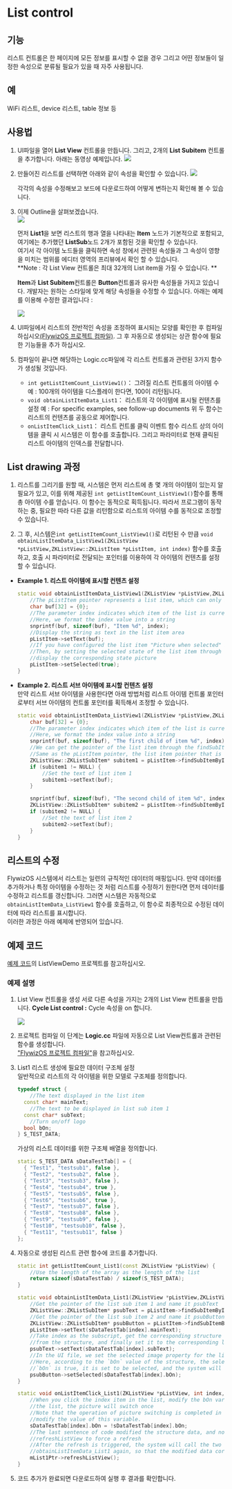 
# List control
## 기능
 리스트 컨트롤은 한 페이지에 모든 정보를 표시할 수 없을 경우 그리고 어떤 정보들이 일정한 속성으로 분류될 필요가 있을 때 자주 사용됩니다.

## 예
WiFi 리스트, device 리스트, table 정보 등

## 사용법
1. UI파일을 열어 **List View** 컨트롤을 만듭니다. 그리고, 2개의 **List Subitem** 컨트롤을 추가합니다. 아래는 동영상 예제입니다.
    ![](assets/list/add_list.gif)

2. 만들어진 리스트를 선택하면 아래와 같이 속성을 확인할 수 있습니다.
    ![](assets/list/properties.png)   

    각각의 속성을 수정해보고 보드에 다운로드하여 어떻게 변하는지 확인해 볼 수 있습니다.   
3. 이제 Outline을 살펴보겠습니다.   
    ![](assets/list/list_outline.png)

    먼저 **List1**을 보면 리스트의 행과 열을 나타내는 **Item** 노드가 기본적으로 포함되고, 여기에는 추가했던 **ListSub**노드 2개가 포함된 것을 확인할 수 있습니다.    
    여기서 각 아이템 노드들을 클릭하면 속성 창에서 관련된 속성들과 그 속성이 영향을 미치는 범위를 에디터 영역의 프리뷰에서 확인 할 수 있습니다.  
    **Note : 각 List View 컨트롤은 최대 32개의 List item을 가질 수 있습니다. **

    **Item**과 **List Subitem**컨트롤은 **Button**컨트롤과 유사한 속성들을 가지고 있습니다.
    개발자는 원하는 스타일에 맞게 해당 속성들을 수정할 수 있습니다.  아래는 예제를 이용해 수정한 결과입니다 : 

    ![](assets/list/preview.png)  
4. UI파일에서 리스트의 전반적인 속성을 조정하여 표시되는 모양를 확인한 후 컴파일 하십시오[(FlywizOS 프로젝트 컴파일)](how_to_compile_flywizOS.md#how_to_compile_flywizOS). 그 후 자동으로 생성되는 상관 함수에 필요한 기능들을 추가 하십시오.
5. 컴파일이 끝나면 해당하는 Logic.cc파일에 각 리스트 컨트롤과 관련된 3가지 함수가 생성될 것입니다.
     *  `int getListItemCount_ListView1()`： 그려질 리스트 컨트롤의 아이템 수  
           예 : 100개의 아이템을 디스플레이 한다면, 100이 리턴됩니다.
     *  `void obtainListItemData_List1`： 리스트의 각 아이템에 표시될 컨텐츠를 설정
        예 : For specific examples, see follow-up documents
       위 두 함수는 리스트의 컨텐츠를 공동으로 제어합니다.
     *  `onListItemClick_List1`： 리스트 컨트롤 클릭 이벤트 함수
       리스트 상의 아이템을 클릭 시 시스템은 이 함수를 호출합니다. 그리고 파라미터로 현재 클릭된 리스트 아이템의 인덱스를 전달합니다.

## List drawing 과정
  1. 리스트를 그리기를 원할 때, 시스템은 먼저 리스트에 총 몇 개의 아이템이 있는지 알 필요가 있고, 이를 위해 제공된 `int getListItemCount_ListView1()`함수를 통해 총 아이템 수를 얻습니다. 이 함수는 동적으로 획득됩니다. 따라서 프로그램이 동작하는 중, 필요한 따라 다른 값을 리턴함으로 리스트의 아이템 수를 동적으로 조정할 수 있습니다.  

  2. 그 후, 시스템은`int getListItemCount_ListView1()`로 리턴된 수 만큼 `void obtainListItemData_ListView1(ZKListView *pListView,ZKListView::ZKListItem *pListItem, int index)` 함수를 호출하고, 호출 시 파라미터로 전달되는 포인터를 이용하여 각 아이템의 컨텐츠를 설정할 수 있습니다.

      
* **Example 1. 리스트 아이템에 표시할 컨텐츠 설정**
  ~~~C++
  static void obtainListItemData_ListView1(ZKListView *pListView,ZKListView::ZKListItem *pListItem, int index) {
      //The pListItem pointer represents a list item, which can only be used in this function
      char buf[32] = {0};
      //The parameter index indicates which item of the list is currently drawn, starting from 0.
      //Here, we format the index value into a string
      snprintf(buf, sizeof(buf), "Item %d", index);
      //Display the string as text in the list item area
      pListItem->setText(buf);
      //If you have configured the list item "Picture when selected" in the ui file,
      //Then, by setting the selected state of the list item through the following line of code, you can control the list item to
      //display the corresponding state picture
      pListItem->setSelected(true);
  }
  ~~~
* **Example 2. 리스트 서브 아이템에 표시할 컨텐츠 설정**  
만약 리스트 서브 아이템을 사용한다면 아래 방법처럼 리스트 아이템 컨트롤 포인터로부터 서브 아이템의 컨트롤 포인터를 획득해서 조정할 수 있습니다.
  ~~~C++
  static void obtainListItemData_ListView1(ZKListView *pListView,ZKListView::ZKListItem *pListItem, int index) {
      char buf[32] = {0};
      //The parameter index indicates which item of the list is currently drawn, starting from 0.
      //Here, we format the index value into a string
      snprintf(buf, sizeof(buf), "The first child of item %d", index);
      //We can get the pointer of the list item through the findSubItemByID() function and the ID of the list item
      //Same as the pListItem pointer, the list item pointer that is found can only be used in this function
      ZKListView::ZKListSubItem* subitem1 = pListItem->findSubItemByID(ID_MAIN_SubItem1);
      if (subitem1 != NULL) {
          //Set the text of list item 1
          subitem1->setText(buf);
      }

      snprintf(buf, sizeof(buf), "The second child of item %d", index);
      ZKListView::ZKListSubItem* subitem2 = pListItem->findSubItemByID(ID_MAIN_SubItem2);
      if (subitem2 != NULL) {
          //Set the text of list item 2
          subitem2->setText(buf);
      }
  }
  ~~~


## 리스트의 수정

 FlywizOS 시스템에서 리스트는 일련의 규칙적인 데이터의 매핑입니다. 만약 데이터를 추가하거나 특정 아이템을 수정하는 것 처럼 리스트를 수정하기 원한다면 먼저 데이터를 수정하고 리스트를 갱신합니다. 그러면 시스템은 자동적으로 ` obtainListItemData_ListView1` 함수를 호출하고, 이 함수로 최종적으로 수정된 데이터에 따라 리스트를 표시합니다.  
 이러한 과정은 아래 예제에 반영되어 있습니다.

## 예제 코드
[예제 코드](demo_download.md#demo_download)의 ListViewDemo 프로젝트를 참고하십시오.

### 예제 설명
1. List View 컨트롤을 생성
서로 다른 속성을 가지는 2개의 List View 컨트롤을 만듭니다.
**Cycle List control :** Cycle 속성을 on 합니다.

    ![](assets/list/listview_new_widget.gif)

2. 프로젝트 컴파일
이 단계는 **Logic.cc** 파일에 자동으로 List View컨트롤과 관련된 함수를 생성합니다.  
["FlywizOS 프로젝트 컴파일"](how_to_compile_flywizOS.md#how_to_compile_flythings)을 참고하십시오.

3. List1 리스트 생성에 필요한 데이터 구조체 설정  
    일반적으로 리스트의 각 아이템을 위한 모델로 구조체를 정의합니다.
    ```c++
    typedef struct {
        //The text displayed in the list item
      const char* mainText;
        //The text to be displayed in list sub item 1
      const char* subText;
        //Turn on/off logo
      bool bOn;
    } S_TEST_DATA;
    ```
    가상의 리스트 데이터를 위한 구조체 배열을 정의합니다.
    ```c++
    static S_TEST_DATA sDataTestTab[] = {
      { "Test1", "testsub1", false },
      { "Test2", "testsub2", false },
      { "Test3", "testsub3", false },
      { "Test4", "testsub4", true },
      { "Test5", "testsub5", false },
      { "Test6", "testsub6", true },
      { "Test7", "testsub7", false },
      { "Test8", "testsub8", false },
      { "Test9", "testsub9", false },
      { "Test10", "testsub10", false },
      { "Test11", "testsub11", false }
    };
    ```

4. 자동으로 생성된 리스트 관련 함수에 코드를 추가합니다.
    ```c++
    static int getListItemCount_List1(const ZKListView *pListView) {
        //Use the length of the array as the length of the list
        return sizeof(sDataTestTab) / sizeof(S_TEST_DATA);
    }

    static void obtainListItemData_List1(ZKListView *pListView,ZKListView::ZKListItem *pListItem, int index) {
        //Get the pointer of the list sub item 1 and name it psubText
        ZKListView::ZKListSubItem* psubText = pListItem->findSubItemByID(ID_MAIN_ListSub1);
        //Get the pointer of the list sub item 2 and name it psubButton
        ZKListView::ZKListSubItem* psubButton = pListItem->findSubItemByID(ID_MAIN_ListSub2);
        pListItem->setText(sDataTestTab[index].mainText);
        //Take index as the subscript, get the corresponding structure from the array, get the text that needs to be displayed 
        //from the structure, and finally set it to the corresponding list item
        psubText->setText(sDataTestTab[index].subText);
        //In the UI file, we set the selected image property for the list sub item 2
        //Here, according to the `bOn` value of the structure, the selected state of the list item is set, so that if the member
        //`bOn` is true, it is set to be selected, and the system will automatically display the selected picture previously set
        psubButton->setSelected(sDataTestTab[index].bOn);
    }

    static void onListItemClick_List1(ZKListView *pListView, int index, int id) {
        //When you click the index item in the list, modify the bOn variable to reverse bOn. In this way, every time you click on
        //the list, the picture will switch once
        //Note that the operation of picture switching is completed in the obtainListItemData_List1 function, and now we only 
        //modify the value of this variable.
        sDataTestTab[index].bOn = !sDataTestTab[index].bOn;
        //The last sentence of code modified the structure data, and now we want to refresh the list immediately, and call
        //refreshListView to force a refresh
        //After the refresh is triggered, the system will call the two functions getListItemCount_List1 and 
        //obtainListItemData_List1 again, so that the modified data corresponds to the list display.
        mList1Ptr->refreshListView();
    }
    ```
5. 코드 추가가 완료되면 다운로드하여 실행 후 결과를 확인합니다.
